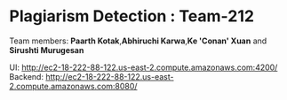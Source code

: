# Plagiarism Detection : Team-212
Team members: **Paarth Kotak**,**Abhiruchi Karwa**,**Ke 'Conan' Xuan** and **Sirushti Murugesan**


UI: http://ec2-18-222-88-122.us-east-2.compute.amazonaws.com:4200/
Backend: http://ec2-18-222-88-122.us-east-2.compute.amazonaws.com:8080/

